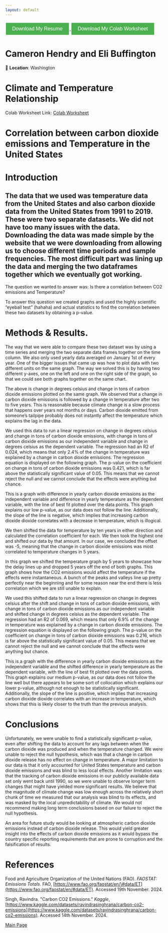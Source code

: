 ```yaml
---
layout: default
---
```


<a href="Resume.pdf" download>
  <button style="background-color: #4CAF50; color: white; border: none; padding: 10px 20px; text-align: center; text-decoration: none; display: inline-block; font-size: 16px; margin: 4px 2px; cursor: pointer;">
    Download My Resume
  </button>
</a>

<a href="FinalProject.ipynb" download>
  <button style="background-color: #4CAF50; color: white; border: none; padding: 10px 20px; text-align: center; text-decoration: none; display: inline-block; font-size: 16px; margin: 4px 2px; cursor: pointer;">
    Download My Colab Worksheet
  </button>
</a>

# **Cameron Hendry and Eli Buffington**  
📍 **Location**: Washington

# Climate and Temperature Relationship   

Colab Worksheet Link: [Colab Worksheet](https://colab.research.google.com/drive/1a815bSpUQKNHV3Yl7JRPFRlocT8gW4Dt)  

# Correlation between carbon dioxide  emissions and Temperature in the United States  


# Introduction

## The data that we used was temperature data from the United States and also carbon dioxide data from the United States from 1991 to 2019\. These were two separate datasets. We did not have too many issues with the data. Downloading the data was made simple by the website that we were downloading from allowing us to choose different time periods and sample frequencies. The most difficult part was lining up the data and merging the two dataframes together which we eventually got working. 

The question we wanted to answer was: Is there a correlation between CO2 emissions and Temperature?

To answer this question we created graphs and used the highly scientific “eyeball test” (hahaha) and actual statistics to find the correlation between these two datasets by obtaining a p-value. 

# Methods & Results. 

The way that we were able to compare these two dataset was by using a time series and merging the two separate data frames together on the time column. We also only used yearly data averaged on January 1st of every year. One of the bigger issues that came up was how to plot data with two different units on the same graph. The way we solved this is by having two different y-axes, one on the left and one on the right side of the graph, so that we could see both graphs together on the same chart. 

The above is change in degrees celsius and change in tons of carbon dioxide emissions plotted on the same graph. We observed that a change in carbon dioxide emissions is followed by a change in temperature after two to five years. This is reasonable because climate change is a slow process that happens over years not months or days. Carbon dioxide  emitted from someone’s tailpipe probably does not instantly affect the temperature which explains the lag in the data. 

We used this data to run a linear regression on change in degrees celsius and change in tons of carbon dioxide emissions, with change in tons of carbon dioxide emissions as our independent variable and change in degrees celsius as the dependent variable. The regression had an R2 of 0.024, which means that only 2.4% of the change in temperature was explained by a change in carbon dioxide emissions. The regression equation is displayed on the following graph. The p-value on the coefficient on change in tons of carbon dioxide emissions was 0.421, which is far above the statistically significant value of 0.05. This means that we cannot reject the null and we cannot conclude that the effects were anything but chance. 

This is a graph with difference in yearly carbon dioxide emissions as the independent variable and difference in yearly temperature as the dependent variable, with the line of best fit plotted over the data points. This graph explains our low p-value, as our data does not follow the line. Additionally, the slope of the line is negative, which implies that increasing carbon dioxide dioxide correlates with a decrease in temperature, which is illogical.

We then shifted the data for temperature by ten years in either direction and calculated the correlation coefficient for each. We then took the highest one and shifted our data by that amount. In our case, we concluded the offset was \-5, meaning that the change in carbon dioxide emissions was most correlated to temperature changes in 5 years.


In this graph we shifted the temperature graph by 5 years to showcase how the delay lines up and dropped 5 years off the end of both graphs. This graph shows how the CO2 emissions would affect the temperature if the effects were instantaneous. A bunch of the peaks and valleys line up pretty perfectly near the beginning and for some reason near the end there is less correlation which we are still unable to explain. 

We used this shifted data to run a linear regression on change in degrees celsius after the shift and change in tons of carbon dioxide emissions, with change in tons of carbon dioxide emissions as our independent variable and shifted change in degrees celsius as the dependent variable. The regression had an R2 of 0.069, which means that only 6.9% of the change in temperature was explained by a change in carbon dioxide emissions. The regression equation is displayed on the following graph. The p-value on the coefficient on change in tons of carbon dioxide emissions was 0.216, which is far above the statistically significant value of 0.05. This means that we cannot reject the null and we cannot conclude that the effects were anything but chance. 

This is a graph with the difference in yearly carbon dioxide emissions as the independent variable and the shifted difference in yearly temperature as the dependent variable, with the line of best fit plotted over the data points. This graph explains our medium p-value, as our data does not follow the line well but there appears to be some sort of collocation which explains our lower p-value, although not enough to be statistically significant. Additionally, the slope of the line is positive, which implies that increasing carbon dioxide dioxide correlates with an increase in temperature, which shows that this is likely closer to the truth than the previous analysis.

# Conclusions

Unfortunately, we were unable to find a statistically significant p-value, even after shifting the data to account for any lags between when the carbon dioxide  was produced and when the temperature changed. We were unable to reject the null hypothesis, which was that a change in carbon dioxide release has no effect on change in temperature. A major limitation to our data is that it only accounted for United States temperature and carbon dioxide  emissions and was blind to less local effects. Another limitation was that the tracking of carbon dioxide  emissions in our publicly available data set only went back until 1990, so we were unable to observe longer term changes that might have yielded more significant results. We believe that the magnitude of climate change was low enough across the relatively short chunk of time we measured that our analysis was blind to its effects, and was masked by the local unpredictability of climate. We would not recommend making long term conclusions based on our failure to reject the null hypothesis. 

An area for future study would be looking at atmospheric carbon dioxide emissions instead of carbon dioxide release. This would yield greater insight into the effects of carbon dioxide emissions as it would bypass the country specific reporting requirements that are prone to corruption and the falsification of results. 

 

# References 

Food and Agriculture Organization of the United Nations (FAO). *FAOSTAT: Emissions Totals.* FAO, [https://www.fao.org/faostat/en/\#data/ET](https://www.fao.org/faostat/en/#data/ET). Accessed 19th November. 2024\.

Singh, Ravindra. "Carbon CO2 Emissions." *Kaggle*, [https://www.kaggle.com/datasets/ravindrasinghrana/carbon-co2-emissions](https://www.kaggle.com/datasets/ravindrasinghrana/carbon-co2-emissions). Accessed 14th November. 2024\.



[Main Page](https://chendry10.github.io/WhereSchueller/)
